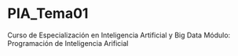 # PIA_Tema01
Curso de Especialización en Inteligencia Artificial y Big Data
Módulo: Programación de Inteligencia Arificial
